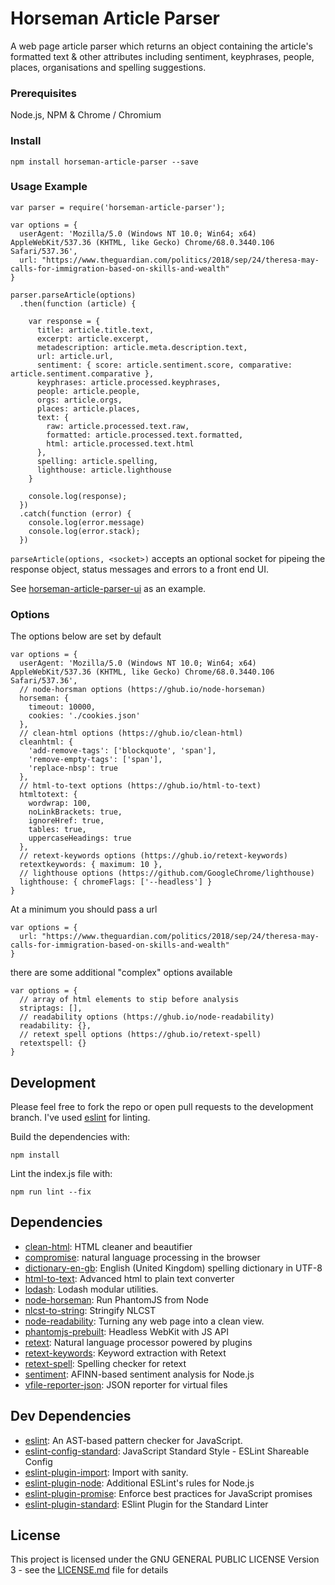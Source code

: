 # Horseman Article Parser

A web page article parser which returns an object containing the article's formatted text & other attributes including sentiment, keyphrases, people, places, organisations and spelling suggestions. 

### Prerequisites

Node.js, NPM & Chrome / Chromium

### Install

```
npm install horseman-article-parser --save
```

### Usage Example

```
var parser = require('horseman-article-parser');

var options = {
  userAgent: 'Mozilla/5.0 (Windows NT 10.0; Win64; x64) AppleWebKit/537.36 (KHTML, like Gecko) Chrome/68.0.3440.106 Safari/537.36',
  url: "https://www.theguardian.com/politics/2018/sep/24/theresa-may-calls-for-immigration-based-on-skills-and-wealth"
}

parser.parseArticle(options)
  .then(function (article) {

    var response = {
      title: article.title.text,
      excerpt: article.excerpt,
      metadescription: article.meta.description.text,
      url: article.url,
      sentiment: { score: article.sentiment.score, comparative: article.sentiment.comparative },
      keyphrases: article.processed.keyphrases,
      people: article.people,
      orgs: article.orgs,
      places: article.places,
      text: {
        raw: article.processed.text.raw,
        formatted: article.processed.text.formatted,
        html: article.processed.text.html
      },
      spelling: article.spelling,
      lighthouse: article.lighthouse
    }

    console.log(response);
  })
  .catch(function (error) {
    console.log(error.message)
    console.log(error.stack);
  })
```


`parseArticle(options, <socket>)` accepts an optional socket for pipeing the response object, status messages and errors to a front end UI. 

See [horseman-article-parser-ui](https://github.com/fmacpro/horseman-article-parser-ui) as an example.

### Options

The options below are set by default

```
var options = {
  userAgent: 'Mozilla/5.0 (Windows NT 10.0; Win64; x64) AppleWebKit/537.36 (KHTML, like Gecko) Chrome/68.0.3440.106 Safari/537.36',
  // node-horsman options (https://ghub.io/node-horseman)
  horseman: {
    timeout: 10000, 
    cookies: './cookies.json'
  },
  // clean-html options (https://ghub.io/clean-html)
  cleanhtml: {
    'add-remove-tags': ['blockquote', 'span'],
    'remove-empty-tags': ['span'],
    'replace-nbsp': true
  },
  // html-to-text options (https://ghub.io/html-to-text)
  htmltotext: {
    wordwrap: 100,
    noLinkBrackets: true,
    ignoreHref: true,
    tables: true,
    uppercaseHeadings: true
  },
  // retext-keywords options (https://ghub.io/retext-keywords)
  retextkeywords: { maximum: 10 },
  // lighthouse options (https://github.com/GoogleChrome/lighthouse)
  lighthouse: { chromeFlags: ['--headless'] }
}
```

At a minimum you should pass a url

```
var options = {
  url: "https://www.theguardian.com/politics/2018/sep/24/theresa-may-calls-for-immigration-based-on-skills-and-wealth"
}
```

there are some additional "complex" options available

```
var options = {
  // array of html elements to stip before analysis
  striptags: [],
  // readability options (https://ghub.io/node-readability)
  readability: {},
  // retext spell options (https://ghub.io/retext-spell)
  retextspell: {}
}
```

## Development

Please feel free to fork the repo or open pull requests to the development branch. I've used [eslint](https://eslint.org/) for linting. 

Build the dependencies with:
```
npm install
```

Lint the index.js file with:
```
npm run lint --fix
```

## Dependencies

- [clean-html](https://ghub.io/clean-html): HTML cleaner and beautifier
- [compromise](https://ghub.io/compromise): natural language processing in the browser
- [dictionary-en-gb](https://ghub.io/dictionary-en-gb): English (United Kingdom) spelling dictionary in UTF-8
- [html-to-text](https://ghub.io/html-to-text): Advanced html to plain text converter
- [lodash](https://ghub.io/lodash): Lodash modular utilities.
- [node-horseman](https://ghub.io/node-horseman): Run PhantomJS from Node
- [nlcst-to-string](https://ghub.io/nlcst-to-string): Stringify NLCST
- [node-readability](https://ghub.io/node-readability): Turning any web page into a clean view.
- [phantomjs-prebuilt](https://ghub.io/phantomjs-prebuilt): Headless WebKit with JS API
- [retext](https://ghub.io/retext): Natural language processor powered by plugins
- [retext-keywords](https://ghub.io/retext-keywords): Keyword extraction with Retext
- [retext-spell](https://ghub.io/retext-spell): Spelling checker for retext
- [sentiment](https://ghub.io/sentiment): AFINN-based sentiment analysis for Node.js
- [vfile-reporter-json](https://ghub.io/vfile-reporter-json): JSON reporter for virtual files

## Dev Dependencies

- [eslint](https://ghub.io/eslint): An AST-based pattern checker for JavaScript.
- [eslint-config-standard](https://ghub.io/eslint-config-standard): JavaScript Standard Style - ESLint Shareable Config
- [eslint-plugin-import](https://ghub.io/eslint-plugin-import): Import with sanity.
- [eslint-plugin-node](https://ghub.io/eslint-plugin-node): Additional ESLint&#39;s rules for Node.js
- [eslint-plugin-promise](https://ghub.io/eslint-plugin-promise): Enforce best practices for JavaScript promises
- [eslint-plugin-standard](https://ghub.io/eslint-plugin-standard): ESlint Plugin for the Standard Linter

## License

This project is licensed under the GNU GENERAL PUBLIC LICENSE Version 3 - see the [LICENSE.md](LICENSE.md) file for details